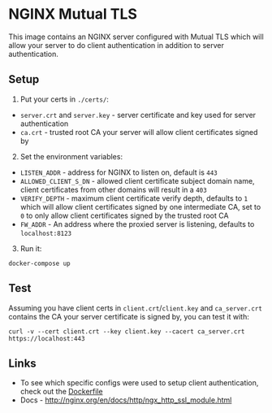 # NGINX Mutual TLS

This image contains an NGINX server configured with Mutual TLS which will allow your server to do client authentication in addition to server authentication.


## Setup
1. Put your certs in `./certs/`:
* `server.crt` and `server.key` - server certificate and key used for server authentication
* `ca.crt` - trusted root CA your server will allow client certificates signed by
2. Set the environment variables:
* `LISTEN_ADDR` - address for NGINX to listen on, default is `443`
* `ALLOWED_CLIENT_S_DN` - allowed client certificate subject domain name, client certificates from other domains will result in a `403`
* `VERIFY_DEPTH` - maximum client certificate verify depth, defaults to `1` which will allow client certificates signed by one intermediate CA, set to `0` to only allow client certificates signed by the trusted root CA
* `FW_ADDR` - An address where the proxied server is listening, defaults to `localhost:8123` 
3. Run it:
```
docker-compose up
```

## Test
Assuming you have client certs in `client.crt`/`client.key` and `ca_server.crt` contains the CA your server certificate is signed by, you can test it with:
```
curl -v --cert client.crt --key client.key --cacert ca_server.crt https://localhost:443
```

## Links
* To see which specific configs were used to setup client authentication, check out the [Dockerfile](https://github.com/shustinm/nginx-mutual-tls/blob/master/Dockerfile)
* Docs - http://nginx.org/en/docs/http/ngx_http_ssl_module.html
